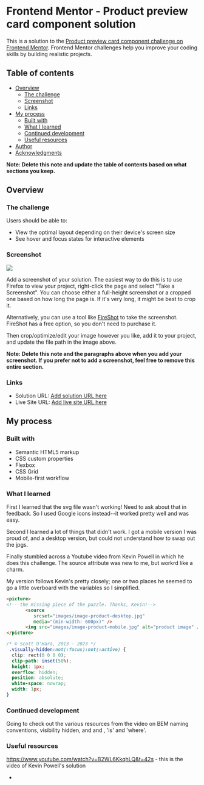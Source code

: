 # Frontend Mentor - Product preview card component solution

This is a solution to the [Product preview card component challenge on Frontend Mentor](https://www.frontendmentor.io/challenges/product-preview-card-component-GO7UmttRfa). Frontend Mentor challenges help you improve your coding skills by building realistic projects. 

## Table of contents

- [Overview](#overview)
  - [The challenge](#the-challenge)
  - [Screenshot](#screenshot)
  - [Links](#links)
- [My process](#my-process)
  - [Built with](#built-with)
  - [What I learned](#what-i-learned)
  - [Continued development](#continued-development)
  - [Useful resources](#useful-resources)
- [Author](#author)
- [Acknowledgments](#acknowledgments)

**Note: Delete this note and update the table of contents based on what sections you keep.**

## Overview

### The challenge

Users should be able to:

- View the optimal layout depending on their device's screen size
- See hover and focus states for interactive elements

### Screenshot

![](./screenshot.jpg)

Add a screenshot of your solution. The easiest way to do this is to use Firefox to view your project, right-click the page and select "Take a Screenshot". You can choose either a full-height screenshot or a cropped one based on how long the page is. If it's very long, it might be best to crop it.

Alternatively, you can use a tool like [FireShot](https://getfireshot.com/) to take the screenshot. FireShot has a free option, so you don't need to purchase it. 

Then crop/optimize/edit your image however you like, add it to your project, and update the file path in the image above.

**Note: Delete this note and the paragraphs above when you add your screenshot. If you prefer not to add a screenshot, feel free to remove this entire section.**

### Links

- Solution URL: [Add solution URL here](https://your-solution-url.com)
- Live Site URL: [Add live site URL here](https://your-live-site-url.com)

## My process

### Built with

- Semantic HTML5 markup
- CSS custom properties
- Flexbox
- CSS Grid
- Mobile-first workflow

### What I learned

First I learned that the svg file wasn't working! Need to ask about that in 
feedback. So I used Google icons instead--it worked pretty well and was easy.

Second I learned a lot of things that didn't work. I got a mobile version I was proud of, and a desktop version, but could not understand how to swap out the jpgs.

Finally stumbled across a Youtube video from Kevin Powell in which he does this challenge. The source attribute was new to me, but workrd like a charm. 

My version follows Kevin's pretty closely; one or two places he seemed to go a little overboard with the variables so I simplified. 


```html
<picture>
<!-- the missing piece of the puzzle. Thanks, Kevin!-->  
       <source
          srcset="images/image-product-desktop.jpg"
          media="(min-width: 600px)" />
       <img src="images/image-product-mobile.jpg" alt="product image" />   
</picture>          
```
```css
/* © Scott O'Hara, 2013 - 2023 */
 .visually-hidden:not(:focus):not(:active) {
  clip: rect(0 0 0 0); 
  clip-path: inset(50%);
  height: 1px;
  overflow: hidden;
  position: absolute;
  white-space: nowrap; 
  width: 1px;
}
```

### Continued development

Going to check out the various resources from the video on BEM naming conventions, visibility hidden, and <picture> and <source>, 'is' and 'where'.


### Useful resources

https://www.youtube.com/watch?v=B2WL6KkqhLQ&t=42s - this is the video of Kevin Powell's solution



*
